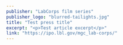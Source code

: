 ```yaml
---
publisher: "LabCorps film series"
publisher_logo: "blurred-tailights.jpg"
title: "Test press title"
excerpt: "<p>Test article excerpt</p>"
link: "https://ipo.lbl.gov/mgc_lab-corps/"
---
```

